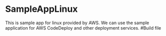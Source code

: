 # SampleAppLinux

This is sample app for linux provided by AWS.
We can use the sample application for AWS CodeDeploy and other deployment services.
#Build file
